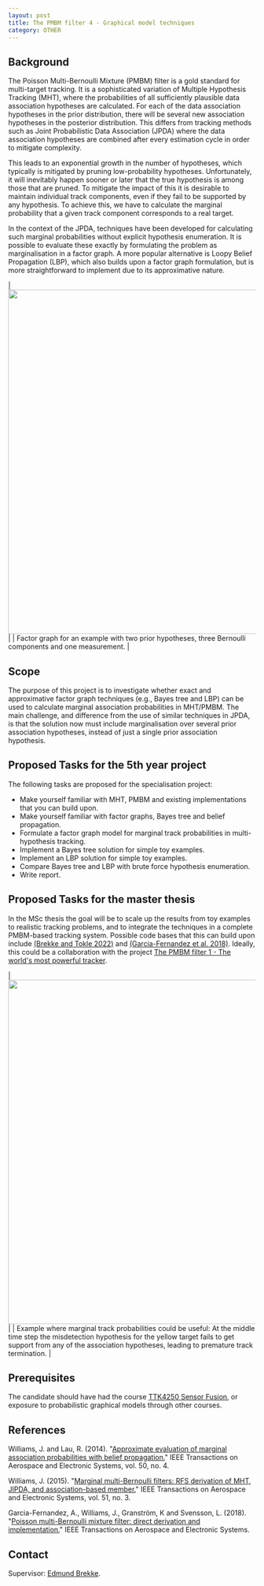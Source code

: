 ```yaml
---
layout: post
title: The PMBM filter 4 - Graphical model techniques
category: OTHER
---
```

## Background

The Poisson Multi-Bernoulli Mixture (PMBM) filter is a gold standard for multi-target tracking. It is a sophisticated variation of Multiple Hypothesis Tracking (MHT), where the probabilities of all sufficiently plausible data association hypotheses are calculated. 
For each of the data association hypotheses in the prior distribution, there will be several new association hypotheses in the posterior distribution. This differs from tracking methods such as Joint Probabilistic Data Association (JPDA) where the data association hypotheses are combined after every estimation cycle in order to mitigate complexity. 

 This leads to an exponential growth in the number of hypotheses, which typically is mitigated by pruning low-probability hypotheses. 
 Unfortunately, it will inevitably happen sooner or later that the true hypothesis is among those that are pruned. To mitigate the impact of this it is desirable to maintain individual track components, even if they fail to be supported by any hypothesis. To achieve this, we have to calculate the marginal probability that a given track component corresponds to a real target. 

In the context of the JPDA, techniques have been developed for calculating such marginal probabilities without explicit hypothesis enumeration. It is possible to evaluate these exactly by formulating the problem as marginalisation in a factor graph. A more popular alternative is Loopy Belief Propagation (LBP), which also builds upon a factor graph formulation, but is more straightforward to implement due to its approximative nature.  


|<img src="{{site.url}}/assets/mhtfactor.png" width="700"> | 
| Factor graph for an example with two prior hypotheses, three Bernoulli components and one measurement. |




## Scope

The purpose of this project is to investigate whether exact and approximative factor graph techniques (e.g., Bayes tree and LBP) can be used to calculate marginal association probabilities in MHT/PMBM. The main challenge, and difference from the use of similar techniques in JPDA, is that the solution now must include marginalisation over several prior association hypotheses, instead of just a single prior association hypothesis.

## Proposed Tasks for the 5th year project

The following tasks are proposed for the specialisation project: 

* Make yourself familiar with MHT, PMBM and existing implementations that you can build upon. 
* Make yourself familiar with factor graphs, Bayes tree and belief propagation. 
* Formulate a factor graph model for marginal track probabilities in multi-hypothesis tracking.
* Implement a Bayes tree solution for simple toy examples. 
* Implement an LBP solution for simple toy examples.
* Compare Bayes tree and LBP with brute force hypothesis enumeration.
* Write report.

## Proposed Tasks for the master thesis

In the MSc thesis the goal will be to scale up the results from toy examples to realistic tracking problems, and to integrate the techniques in a complete PMBM-based tracking system. Possible code bases that this can build upon include [(Brekke and Tokle 2022)] and [(Garcia-Fernandez et al. 2018)]. Ideally, this could be a collaboration with the project [The PMBM filter 1 - The world's most powerful tracker]. 
 
|<img src="{{site.url}}/assets/timesteps617-619.png" width="700"> | 
| Example where marginal track probabilities could be useful: At the middle time step the misdetection hypothesis for the yellow target fails to get support from any of the association hypotheses, leading to premature track termination. |



## Prerequisites

The candidate should have had the course [TTK4250 Sensor Fusion], or exposure to probabilistic graphical models through other courses.

## References

Williams, J. and Lau, R. (2014). "[Approximate evaluation of marginal association probabilities with belief propagation.][Williams2014]" IEEE Transactions on Aerospace and Electronic Systems, vol. 50, no. 4.

Williams, J. (2015). "[Marginal multi-Bernoulli filters: RFS derivation of MHT, JIPDA, and association-based member.][Williams2015]" IEEE Transactions on Aerospace and Electronic Systems, vol. 51, no. 3.

Garcia-Fernandez, A., Williams, J., Granström, K and Svensson, L. (2018). "[Poisson multi-Bernoulli mixture filter: direct derivation and implementation.][(Garcia-Fernandez et al. 2018)]" IEEE Transactions on Aerospace and Electronic Systems.



## Contact

Supervisor: [Edmund Brekke].  

[Edmund Brekke]: www.ntnu.edu/employees/edmund.brekke
[Williams2015]: https://ieeexplore.ieee.org/document/7272821
[Williams2014]: https://ieeexplore.ieee.org/document/6978890
[Habtemariam2014]: https://www.sciencedirect.com/science/article/pii/S0165168414003636
[Liland2017]: https://brage.bibsys.no/xmlui/bitstream/handle/11250/2452107/16477_FULLTEXT.pdf?sequence=1
[Autosea]: https://www.ntnu.edu/autosea
[Milliampere]: https://www.ntnu.edu/autoferry
[(Brekke and Tokle 2022)]: https://folk.ntnu.no/edmundfo/fusion2022preprints/BrekkeTokleExploration.pdf
[(Garcia-Fernandez et al. 2018)]: https://ieeexplore.ieee.org/document/8289337
[The PMBM filter 1 - The world's most powerful tracker]: https://autosit.github.io/sf/2022/03/30/pmbm_powerful/
[TTK4250 Sensor Fusion]: https://www.ntnu.no/studier/emner/TTK4250#tab=omEmnet